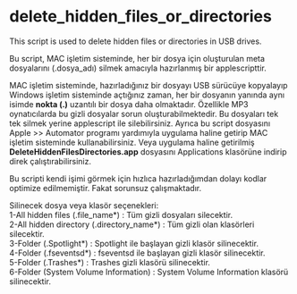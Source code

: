 # delete_hidden_files_or_directories
This script is used to delete hidden files or directories in USB drives.
 
Bu script, MAC işletim sisteminde, her bir dosya için oluşturulan meta dosyalarını (.dosya_adı) silmek amacıyla hazırlanmış bir applescripttir.
 
MAC işletim sisteminde, hazırladığınız bir dosyayı USB sürücüye kopyalayıp Windows işletim sisteminde açtığınız zaman, her bir dosyanın yanında aynı isimde **nokta (.)** uzantılı bir dosya daha olmaktadır. Özellikle MP3 oynatıcılarda bu gizli dosyalar sorun oluşturabilmektedir. Bu dosyaları tek tek silmek yerine applescript ile silebilirsiniz. Ayrıca bu script dosyasını Apple >> Automator programı yardımıyla uygulama haline getirip MAC işletim sisteminde kullanabilirsiniz. Veya uygulama haline getirilmiş **DeleteHiddenFilesDirectories.app** dosyasını Applications klasörüne indirip direk çalıştırabilirsiniz.

Bu scripti kendi işimi görmek için hızlıca hazırladığımdan dolayı kodlar optimize edilmemiştir. Fakat sorunsuz çalışmaktadır.

Silinecek dosya veya klasör seçenekleri:  
1-All hidden files (.file_name*) : Tüm gizli dosyaları silecektir.  
2-All hidden directory (.directory_name*) : Tüm gizli olan klasörleri silecektir.  
3-Folder (.Spotlight*) : Spotlight ile başlayan gizli klasör silinecektir.  
4-Folder (.fseventsd*) : fseventsd ile başlayan gizli klasör silinecektir.  
5-Folder (.Trashes*) : Trashes gizli klasörü silinecektir.  
6-Folder (System Volume Information) : System Volume Information klasörü silinecektir.  

